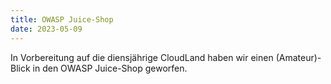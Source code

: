 ```yaml
---
title: OWASP Juice-Shop
date: 2023-05-09
---
```


In Vorbereitung auf die diensjährige CloudLand haben wir einen (Amateur)-Blick in den OWASP Juice-Shop geworfen.
